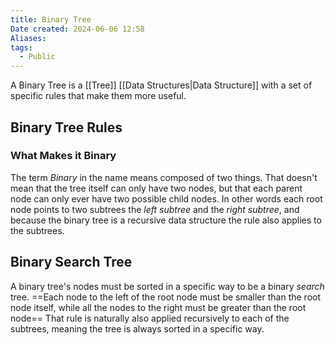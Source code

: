 ```yaml
---
title: Binary Tree
Date created: 2024-06-06 12:58
Aliases:
tags: 
  - Public
---
```


A Binary Tree is a [[Tree]] [[Data Structures|Data Structure]] with a set of specific rules that make them more useful.


## Binary Tree Rules

### What Makes it Binary
The term *Binary* in the name means composed of two things. That doesn't mean that the tree itself can only have two nodes, but that each parent node can only ever have two possible child nodes. In other words each root node points to two subtrees the *left subtree* and the *right subtree*, and because the binary tree is a recursive data structure the rule also applies to the subtrees.

## Binary Search Tree
A binary tree's nodes must be sorted in a specific way to be a binary *search* tree.
==Each node to the left of the root node must be smaller than the root node itself, while all the nodes to the right must be greater than the root node==
That rule is naturally also applied recursively to each of the subtrees, meaning the tree is always sorted in a specific way.

